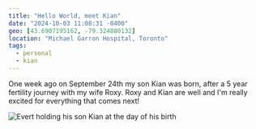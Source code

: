 ```yaml
---
title: "Hello World, meet Kian"
date: "2024-10-03 11:08:31 -0400"
geo: [43.6907195162, -79.324880132]
location: "Michael Garron Hospital, Toronto"
tags:
  - personal
  - kian
---
```


One week ago on September 24th my son Kian was born, after a 5 year fertility
journey with my wife Roxy. Roxy and Kian are well and I'm really excited for
everything that comes next!

<img src="/assets/images/posts/kian.jpg" class="fill-width" title="Evert holding his son Kian at the day of his birth" />
